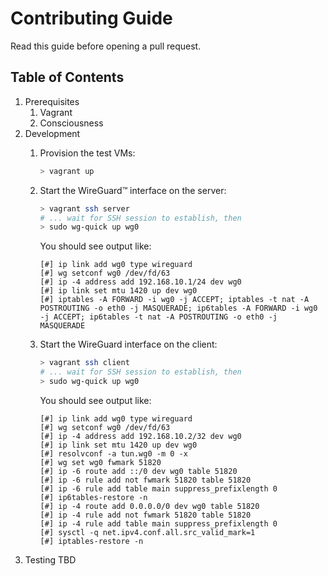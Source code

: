 # Contributing Guide

Read this guide before opening a pull request.

## Table of Contents

1. Prerequisites
   1. Vagrant
   2. Consciousness
2. Development
   1. Provision the test VMs:
      ```bash
      > vagrant up
      ```
   2. Start the WireGuard™ interface on the server:
      ```bash
      > vagrant ssh server
      # ... wait for SSH session to establish, then
      > sudo wg-quick up wg0
      ```
      You should see output like:
      ```
      [#] ip link add wg0 type wireguard
      [#] wg setconf wg0 /dev/fd/63
      [#] ip -4 address add 192.168.10.1/24 dev wg0
      [#] ip link set mtu 1420 up dev wg0
      [#] iptables -A FORWARD -i wg0 -j ACCEPT; iptables -t nat -A POSTROUTING -o eth0 -j MASQUERADE; ip6tables -A FORWARD -i wg0 -j ACCEPT; ip6tables -t nat -A POSTROUTING -o eth0 -j MASQUERADE
      ```
   3. Start the WireGuard interface on the client:
      ```bash
      > vagrant ssh client
      # ... wait for SSH session to establish, then
      > sudo wg-quick up wg0
      ```

      You should see output like:
      ```
      [#] ip link add wg0 type wireguard
      [#] wg setconf wg0 /dev/fd/63
      [#] ip -4 address add 192.168.10.2/32 dev wg0
      [#] ip link set mtu 1420 up dev wg0
      [#] resolvconf -a tun.wg0 -m 0 -x
      [#] wg set wg0 fwmark 51820
      [#] ip -6 route add ::/0 dev wg0 table 51820
      [#] ip -6 rule add not fwmark 51820 table 51820
      [#] ip -6 rule add table main suppress_prefixlength 0
      [#] ip6tables-restore -n
      [#] ip -4 route add 0.0.0.0/0 dev wg0 table 51820
      [#] ip -4 rule add not fwmark 51820 table 51820
      [#] ip -4 rule add table main suppress_prefixlength 0
      [#] sysctl -q net.ipv4.conf.all.src_valid_mark=1
      [#] iptables-restore -n
      ```
3. Testing
   TBD
